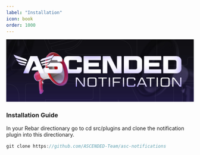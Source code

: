 ```yaml
---
label: "Installation"
icon: book
order: 1000
---
```


![](/static/notification.jpg)

### Installation Guide

In your Rebar directionary go to cd src/plugins and clone the notification plugin into this directionary.

```javascript
git clone https://github.com/ASCENDED-Team/asc-notifications
```
